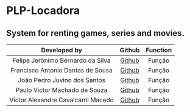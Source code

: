 # PLP-Locadora
System for renting games, series and movies.
----------
| Developed by | Github| Function|
:--: | :--: | :--:
|Felipe Jerônimo Bernardo da Silva | [Github]()| Função
|Francisco Antonio Dantas de Sousa| [Github](https://github.com/franciscodantas)| Função
|João Pedro Juvino dos Santos| [Github](https://github.com/joao-juvino)|Função
|Paulo Victor Machado de Souza| [Github]()|Função
|Victor Alexandre Cavalcanti Macedo| [Github](https://github.com/AlexWasHeree)| Função
